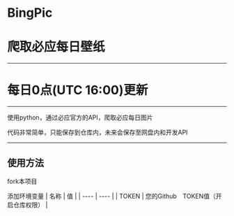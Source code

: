 # BingPic
# 爬取必应每日壁纸
***
# 每日0点(UTC 16:00)更新
***
使用python，通过必应官方的API，爬取必应每日图片

代码非常简单，只能保存到仓库内，未来会保存至网盘内和开发API
***

## 使用方法

fork本项目

添加环境变量
|  名称   | 值  |
|  ----  | ----  |
| TOKEN  | 您的Github　TOKEN值（开启仓库权限） |
